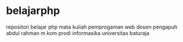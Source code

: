 # belajarphp
repositori belajar php mata kuliah pemprogaman web dosen pengapuh abdul rahman m kom prodi informasika universitas baturaja

